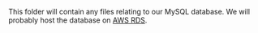 This folder will contain any files relating to our MySQL database. We will
probably host the database on [AWS RDS](https://aws.amazon.com/rds/).
